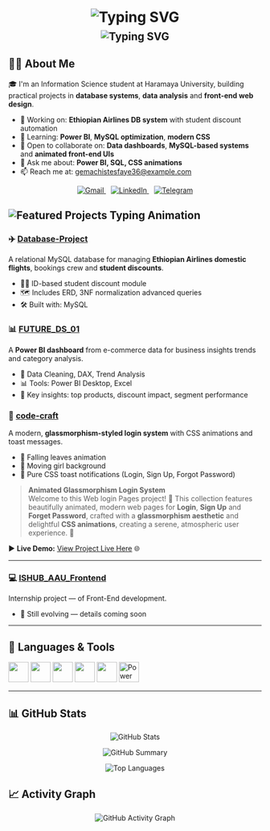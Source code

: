 <h1 align="center">
  <img src="https://readme-typing-svg.herokuapp.com?font=Fira+Code&duration=3000&pause=1500&color=00F7FF&center=true&vCenter=true&width=500&repeat=false&lines=Hey%20%F0%9F%91%8B;I%27m%20Gemachis%20Tesfaye" alt="Typing SVG" />
</h1>

<h2 align="center" style="margin-top: -10px;">
  <img src="https://readme-typing-svg.herokuapp.com?font=Fira+Code&duration=2500&pause=1000&delay=6000&color=FF6F61&center=true&vCenter=true&width=500&lines=Information%20Science%20Student;Passionate%20about%20Data%20Science;Frontend%20and%20Design" alt="Typing SVG" />
</h2>

## 👨‍🎓 About Me  

🎓 I'm an Information Science student at Haramaya University, building practical projects in **database systems**, **data analysis** and **front-end web design**.

- 🔭 Working on: **Ethiopian Airlines DB system** with student discount automation  
- 🌱 Learning: **Power BI**, **MySQL optimization**, **modern CSS**  
- 👯 Open to collaborate on: **Data dashboards**, **MySQL-based systems** and **animated front-end UIs**  
- 💬 Ask me about: **Power BI, SQL, CSS animations**  
- 📫 Reach me at: [gemachistesfaye36@example.com](mailto:gemachistesfaye36@example.com)


<p align="center">
  <a href="https://mail.google.com/mail/?view=cm&to=gemachistesfaye@example.com" target="_blank" style="margin-right: 10px;">
    <img src="https://img.shields.io/badge/Gmail-EA4335?style=for-the-badge&logo=gmail&logoColor=white" alt="Gmail">
  </a>
  <a href="https://www.linkedin.com/in/gemachis-tesfaye-137196318" target="_blank" style="margin-right: 10px;">
    <img src="https://img.shields.io/badge/LinkedIn-0077B5?style=for-the-badge&logo=linkedin&logoColor=white" alt="LinkedIn">
  </a>
  <a href="https://t.me/urjiiko1" target="_blank">
    <img src="https://img.shields.io/badge/Telegram-2CA5E0?style=for-the-badge&logo=telegram&logoColor=white" alt="Telegram">
  </a>
</p>





<h2 align="left">
  <img src="https://readme-typing-svg.herokuapp.com?font=Fira+Code&duration=3000&pause=1000&color=FF7F50&width=400&lines=%F0%9F%9A%80+Featured+Projects" alt="Featured Projects Typing Animation" />
</h2>



### ✈️ [Database-Project](https://github.com/urjiiko1/Database-Project)
A relational MySQL database for managing **Ethiopian Airlines domestic flights**, bookings crew and **student discounts**.

- 🧑‍🎓 ID-based student discount module  
- 🗺️ Includes ERD, 3NF normalization advanced queries  
- 🛠️ Built with: MySQL 



### 📊 [FUTURE_DS_01](https://github.com/urjiiko1/FUTURE_DS_01)
A **Power BI dashboard** from e-commerce data for business insights trends and category analysis.

- 🧹 Data Cleaning, DAX, Trend Analysis  
- 📊 Tools: Power BI Desktop, Excel  
- 🎯 Key insights: top products, discount impact, segment performance  



### 🧊 [code-craft](https://github.com/urjiiko1/code-craft)
A modern, **glassmorphism-styled login system** with CSS animations and toast messages.

- 🍂 Falling leaves animation  
- 🚴 Moving girl background  
- 💬 Pure CSS toast notifications (Login, Sign Up, Forgot Password)  

> **Animated Glassmorphism Login System**  
> Welcome to this Web login Pages project! 🎉 This collection features beautifully animated, modern web pages for **Login**, **Sign Up** and **Forget Password**, crafted with a **glassmorphism aesthetic** and delightful **CSS animations**, creating a serene, atmospheric user experience. 🌅

▶️ **Live Demo:** [View Project Live Here](https://urjiiko1.github.io/code-craft/CSS02/) 🌐

---

### 💻 [ISHUB_AAU_Frontend](https://github.com/urjiiko1/ISHUB_AAU_Frontend)
Internship project — of Front-End development.

- 🚧 Still evolving — details coming soon   

---


## 🧰 Languages & Tools
<p align="left">
  <img src="https://cdn.jsdelivr.net/gh/devicons/devicon/icons/html5/html5-original.svg" width="40" height="40"/>
  <img src="https://cdn.jsdelivr.net/gh/devicons/devicon/icons/css3/css3-original.svg" width="40" height="40"/>
  <img src="https://cdn.jsdelivr.net/gh/devicons/devicon/icons/javascript/javascript-original.svg" width="40" height="40"/>
  <img src="https://cdn.jsdelivr.net/gh/devicons/devicon/icons/mysql/mysql-original-wordmark.svg" width="40" height="40"/>
   <img src="https://cdn.jsdelivr.net/gh/devicons/devicon/icons/mongodb/mongodb-original.svg" width="40" height="40"/>
  <img src="https://raw.githubusercontent.com/microsoft/PowerBI-Icons/main/SVG/Power-BI.svg" width="40" height="40" alt="Power BI"/>

</p>

---

## 📊 GitHub Stats

<p align="center">
  <img src="https://github-readme-stats.vercel.app/api?username=urjiiko1&show_icons=true&theme=tokyonight&hide_border=true" alt="GitHub Stats" />
</p>

<p align="center">
  <img src="https://github-profile-summary-cards.vercel.app/api/cards/profile-details?username=urjiiko1&theme=tokyonight" alt="GitHub Summary" />
</p>

<p align="center">
  <img src="https://github-readme-stats.vercel.app/api/top-langs/?username=urjiiko1&layout=donut&theme=tokyonight&hide_border=true" alt="Top Languages" />
</p>



## 📈 Activity Graph

<p align="center">
  <img src="https://activity-graph.vercel.app/graph?username=urjiiko1&theme=dracula" alt="GitHub Activity Graph">
</p>
